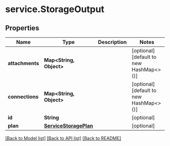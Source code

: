 # service.StorageOutput

## Properties
Name | Type | Description | Notes
------------ | ------------- | ------------- | -------------
**attachments** | **Map&lt;String, Object&gt;** |  | [optional] [default to new HashMap<>()]
**connections** | **Map&lt;String, Object&gt;** |  | [optional] [default to new HashMap<>()]
**id** | **String** |  | [optional] 
**plan** | [**ServiceStoragePlan**](ServiceStoragePlan.md) |  | [optional] 

[[Back to Model list]](../README.md#documentation-for-models) [[Back to API list]](../README.md#documentation-for-api-endpoints) [[Back to README]](../README.md)


